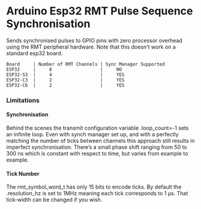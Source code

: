 # Arduino Esp32 RMT Pulse Sequence Synchronisation
Sends synchronised pulses to GPIO pins with zero processor overhead using the RMT peripheral hardware.  Note that this doesn't work on a standard esp32 board.   
```
Board     | Number of RMT Channels | Sync Manager Supported
ESP32     |     8                  |     NO
ESP32-S3  |     4                  |     YES
ESP32-C3  |     2                  |     YES
ESP32-C6  |     2                  |     YES
```
### Limitations

#### Synchronisation

Behind the scenes the transmit configuration variable .loop_count=-1 sets an infinite loop.  Even with synch manager set up, and with a perfectly matching the number of ticks between channels this approach still results in imperfect synchronisation.  There’s a small phase shift ranging from 50 to 300 ns which is constant with respect to time, but varies from example to example.

#### Tick Number

The rmt_symbol_word_t has only 15 bits to encode ticks.  By default the .resolution_hz is set to 1MHz meaning each tick corresponds to 1 µs.  That tick-width can be changed if you wish.  

 
